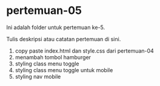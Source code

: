 ﻿# pertemuan-05

Ini adalah folder untuk pertemuan ke-5.

Tulis deskripsi atau catatan pertemuan di sini.

<ol>
    <li>copy paste index.html dan style.css dari pertemuan-04</li>
    <li>menambah tombol hamburger</li>
    <li>styling class menu toggle</li>
    <li>styling class menu toggle untuk mobile</li>
    <li>styling nav mobile</li>
<ol>